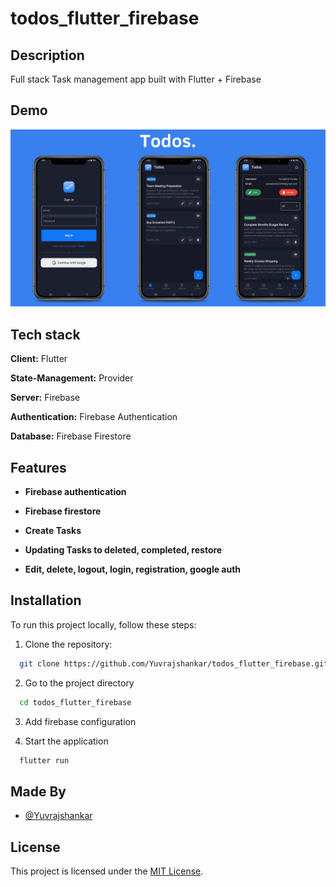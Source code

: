 # todos_flutter_firebase

## Description

Full stack Task management app built with Flutter + Firebase

## Demo

![](https://raw.githubusercontent.com/Yuvrajshankar/todos_flutter_firebase/refs/heads/main/todos.png)


## Tech stack

**Client:** Flutter

**State-Management:** Provider

**Server:** Firebase

**Authentication:** Firebase Authentication

**Database:** Firebase Firestore

## Features

- **Firebase authentication**

- **Firebase firestore**

- **Create Tasks**

- **Updating Tasks to deleted, completed, restore**

- **Edit, delete, logout, login, registration, google auth**

## Installation

To run this project locally, follow these steps:

1. Clone the repository:

```bash
  git clone https://github.com/Yuvrajshankar/todos_flutter_firebase.git
```

2. Go to the project directory

```bash
  cd todos_flutter_firebase
```

3. Add firebase configuration

4. Start the application

```bash
  flutter run
```

## Made By

- [@Yuvrajshankar](https://github.com/Yuvrajshankar)

## License

This project is licensed under the [MIT License](LICENSE).
